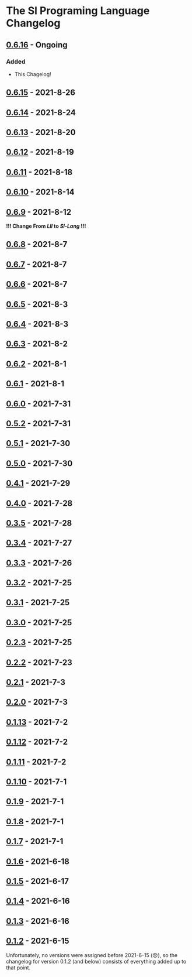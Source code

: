 # The Sl Programing Language Changelog

## [0.6.16] - Ongoing

### Added
- This Chagelog!

## [0.6.15] - 2021-8-26

## [0.6.14] - 2021-8-24

## [0.6.13] - 2021-8-20

## [0.6.12] - 2021-8-19

## [0.6.11] - 2021-8-18

## [0.6.10] - 2021-8-14

## [0.6.9] - 2021-8-12

**!!! Change From _Lll_ to _Sl-Lang_ !!!**

## [0.6.8] - 2021-8-7

## [0.6.7] - 2021-8-7

## [0.6.6] - 2021-8-7

## [0.6.5] - 2021-8-3

## [0.6.4] - 2021-8-3

## [0.6.3] - 2021-8-2

## [0.6.2] - 2021-8-1

## [0.6.1] - 2021-8-1

## [0.6.0] - 2021-7-31

## [0.5.2] - 2021-7-31

## [0.5.1] - 2021-7-30

## [0.5.0] - 2021-7-30

## [0.4.1] - 2021-7-29

## [0.4.0] - 2021-7-28

## [0.3.5] - 2021-7-28

## [0.3.4] - 2021-7-27

## [0.3.3] - 2021-7-26

## [0.3.2] - 2021-7-25

## [0.3.1] - 2021-7-25

## [0.3.0] - 2021-7-25

## [0.2.3] - 2021-7-25

## [0.2.2] - 2021-7-23

## [0.2.1] - 2021-7-3

## [0.2.0] - 2021-7-3

## [0.1.13] - 2021-7-2

## [0.1.12] - 2021-7-2

## [0.1.11] - 2021-7-2

## [0.1.10] - 2021-7-1

## [0.1.9] - 2021-7-1

## [0.1.8] - 2021-7-1

## [0.1.7] - 2021-7-1

## [0.1.6] - 2021-6-18

## [0.1.5] - 2021-6-17

## [0.1.4] - 2021-6-16

## [0.1.3] - 2021-6-16

## [0.1.2] - 2021-6-15

Unfortunately, no versions were assigned before 2021-6-15 (:disappointed:), so the changelog for version 0.1.2 (and below) consists of everything added up to that point.

[0.6.16]: https://github.com/sl-lang/sll/compare/v0.6.15...main
[0.6.15]: https://github.com/sl-lang/sll/compare/v0.6.14...v0.6.15
[0.6.14]: https://github.com/sl-lang/sll/compare/v0.6.13...v0.6.14
[0.6.13]: https://github.com/sl-lang/sll/compare/v0.6.12...v0.6.13
[0.6.12]: https://github.com/sl-lang/sll/compare/v0.6.11...v0.6.12
[0.6.11]: https://github.com/sl-lang/sll/compare/v0.6.10...v0.6.11
[0.6.10]: https://github.com/sl-lang/sll/compare/v0.6.9...v0.6.10
[0.6.9]: https://github.com/sl-lang/sll/compare/v0.6.8...v0.6.9
[0.6.8]: https://github.com/sl-lang/sll/compare/v0.6.7...v0.6.8
[0.6.7]: https://github.com/sl-lang/sll/compare/v0.6.6...v0.6.7
[0.6.6]: https://github.com/sl-lang/sll/compare/v0.6.5...v0.6.6
[0.6.5]: https://github.com/sl-lang/sll/compare/v0.6.4...v0.6.5
[0.6.4]: https://github.com/sl-lang/sll/compare/v0.6.3...v0.6.4
[0.6.3]: https://github.com/sl-lang/sll/compare/v0.6.2...v0.6.3
[0.6.2]: https://github.com/sl-lang/sll/compare/v0.6.1...v0.6.2
[0.6.1]: https://github.com/sl-lang/sll/compare/v0.6.0...v0.6.1
[0.6.0]: https://github.com/sl-lang/sll/compare/v0.5.2...v0.6.0
[0.5.2]: https://github.com/sl-lang/sll/compare/v0.5.1...v0.5.2
[0.5.1]: https://github.com/sl-lang/sll/compare/v0.5.0...v0.5.1
[0.5.0]: https://github.com/sl-lang/sll/compare/v0.4.1...v0.5.0
[0.4.1]: https://github.com/sl-lang/sll/compare/v0.4.0...v0.4.1
[0.4.0]: https://github.com/sl-lang/sll/compare/v0.3.5...v0.4.0
[0.3.5]: https://github.com/sl-lang/sll/compare/v0.3.4...v0.3.5
[0.3.4]: https://github.com/sl-lang/sll/compare/v0.3.3...v0.3.4
[0.3.3]: https://github.com/sl-lang/sll/compare/v0.3.2...v0.3.3
[0.3.2]: https://github.com/sl-lang/sll/compare/v0.3.1...v0.3.2
[0.3.1]: https://github.com/sl-lang/sll/compare/v0.3.0...v0.3.1
[0.3.0]: https://github.com/sl-lang/sll/compare/v0.2.3...v0.3.0
[0.2.3]: https://github.com/sl-lang/sll/compare/v0.2.2...v0.2.3
[0.2.2]: https://github.com/sl-lang/sll/compare/v0.2.1...v0.2.2
[0.2.1]: https://github.com/sl-lang/sll/compare/v0.2.0...v0.2.1
[0.2.0]: https://github.com/sl-lang/sll/compare/v0.1.13...v0.2.0
[0.1.13]: https://github.com/sl-lang/sll/compare/v0.1.12...v0.1.13
[0.1.12]: https://github.com/sl-lang/sll/compare/v0.1.11...v0.1.12
[0.1.11]: https://github.com/sl-lang/sll/compare/v0.1.10...v0.1.11
[0.1.10]: https://github.com/sl-lang/sll/compare/v0.1.9...v0.1.10
[0.1.9]: https://github.com/sl-lang/sll/compare/v0.1.8...v0.1.9
[0.1.8]: https://github.com/sl-lang/sll/compare/v0.1.7...v0.1.8
[0.1.7]: https://github.com/sl-lang/sll/compare/v0.1.6...v0.1.7
[0.1.6]: https://github.com/sl-lang/sll/compare/v0.1.5...v0.1.6
[0.1.5]: https://github.com/sl-lang/sll/compare/v0.1.4...v0.1.5
[0.1.4]: https://github.com/sl-lang/sll/compare/v0.1.3...v0.1.4
[0.1.3]: https://github.com/sl-lang/sll/compare/v0.1.2...v0.1.3
[0.1.2]: https://github.com/sl-lang/sll/tree/v0.1.2

